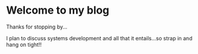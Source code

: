 # Welcome to my blog

Thanks for stopping by...

I plan to discuss systems development and all that it entails...so strap in and hang on tight!!
